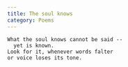 ```yaml
---
title: The soul knows
category: Poems
---
```


    What the soul knows cannot be said --
      yet is known.
    Look for it, whenever words falter
    or voice loses its tone.


